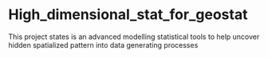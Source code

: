 # High_dimensional_stat_for_geostat
This project states is an advanced modelling statistical tools to help uncover hidden spatialized pattern into data generating processes
